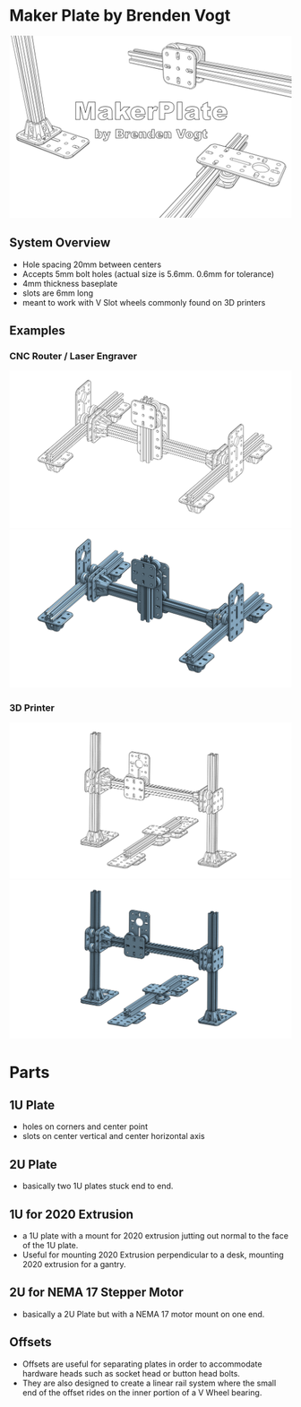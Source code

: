 # Maker Plate by Brenden Vogt
![image](Images/Title.png)
## System Overview
- Hole spacing 20mm between centers
- Accepts 5mm bolt holes (actual size is 5.6mm. 0.6mm for tolerance)
- 4mm thickness baseplate
- slots are 6mm long
- meant to work with V Slot wheels commonly found on 3D printers

## Examples
### CNC Router / Laser Engraver
![outline](Images/CNCRouterOutlined.png)
![shaded](Images/CNCRouterShaded.png)

### 3D Printer
![outline](Images/3DPrinterOutlined.png)
![shaded](Images/3DPrinterShaded.png)

# Parts
## 1U Plate
- holes on corners and center point
- slots on center vertical and center horizontal axis

## 2U Plate
- basically two 1U plates stuck end to end.

## 1U for 2020 Extrusion
- a 1U plate with a mount for 2020 extrusion jutting out normal to the face of the 1U plate.
- Useful for mounting 2020 Extrusion perpendicular to a desk, mounting 2020 extrusion for a gantry.

## 2U for NEMA 17 Stepper Motor
- basically a 2U Plate but with a NEMA 17 motor mount on one end.

## Offsets
- Offsets are useful for separating plates in order to accommodate hardware heads such as socket head or button head bolts. 
- They are also designed to create a linear rail system where the small end of the offset rides on the inner portion of a V Wheel bearing.
